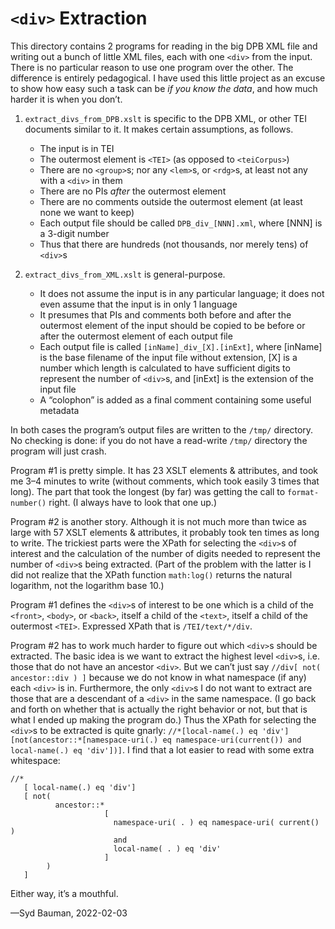 # `<div>` Extraction
This directory contains 2 programs for reading in the big DPB XML file and writing out a bunch of little XML files, each with one `<div>` from the input. There is no particular reason to use one program over the other. The difference is entirely pedagogical. I have used this little project as an excuse to show how easy such a task can be _if you know the data_, and how much harder it is when you don’t.

1. `extract_divs_from_DPB.xslt` is specific to the DPB XML, or other TEI documents similar to it. It makes certain assumptions, as follows.
   * The input is in TEI
   * The outermost element is `<TEI>` (as opposed to `<teiCorpus>`)
   * There are no `<group>`s; nor any `<lem>`s, or `<rdg>`s, at least not any with a `<div>` in them
   * There are no PIs _after_ the outermost element
   * There are no comments outside the outermost element (at least none we want to keep)
   * Each output file should be called `DPB_div_[NNN].xml`, where [NNN] is a 3-digit number
   * Thus that there are hundreds (not thousands, nor merely tens) of `<div>`s

2. `extract_divs_from_XML.xslt` is general-purpose.
   * It does not assume the input is in any particular language; it does not even assume that the input is in only 1 language
   * It presumes that PIs and comments both before and after the outermost element of the input should be copied to be before or after the outermost element of each output file
   * Each output file is called `[inName]_div_[X].[inExt]`, where [inName] is the base filename of the input file without extension, [X] is a number which length is calculated to have sufficient digits to represent the number of `<div>`s, and [inExt] is the extension of the input file
   * A “colophon” is added as a final comment containing some useful metadata

In both cases the program’s output files are written to the `/tmp/` directory. No checking is done: if you do not have a read-write `/tmp/` directory the program will just crash.

Program #1 is pretty simple. It has 23 XSLT elements &amp; attributes, and took me 3–4 minutes to write (without comments, which took easily 3 times that long). The part that took the longest (by far) was getting the call to `format-number()` right. (I always have to look that one up.)

Program #2 is another story. Although it is not much more than twice as large with 57 XSLT elements &amp; attributes, it probably took ten times as long to write. The trickiest parts were the XPath for selecting the `<div>`s of interest and the calculation of the number of digits needed to represent the number of `<div>`s being extracted. (Part of the problem with the latter is I did not realize that the XPath function `math:log()` returns the natural logarithm, not the logarithm base 10.)

Program #1 defines the `<div>`s of interest to be one which is a child of the `<front>`, `<body>`, or `<back>`, itself a child of the `<text>`, itself a child of the outermost `<TEI>`. Expressed XPath that is `/TEI/text/*/div`.

Program #2 has to work much harder to figure out which `<div>`s should be extracted. The basic idea is we want to extract the highest level `<div>`s, i.e. those that do not have an ancestor `<div>`. But we can’t just say `//div[ not( ancestor::div ) ]` because we do not know in what namespace (if any) each `<div>` is in. Furthermore, the only `<div>`s I do not want to extract are those that are a descendant of a `<div>` in the same namespace. (I go back and forth on whether that is actually the right behavior or not, but that is what I ended up making the program do.) Thus the XPath for selecting the `<div>`s to be extracted is quite gnarly: `//*[local-name(.) eq 'div'][not(ancestor::*[namespace-uri(.) eq namespace-uri(current()) and local-name(.) eq 'div'])]`. I find that a lot easier to read with some extra whitespace:
~~~
//*
   [ local-name(.) eq 'div']
   [ not(
          ancestor::*
                     [ 
                       namespace-uri( . ) eq namespace-uri( current() )
                       and
                       local-name( . ) eq 'div'
                     ]
        )
   ]
~~~
Either way, it’s a mouthful.

—Syd Bauman, 2022-02-03

